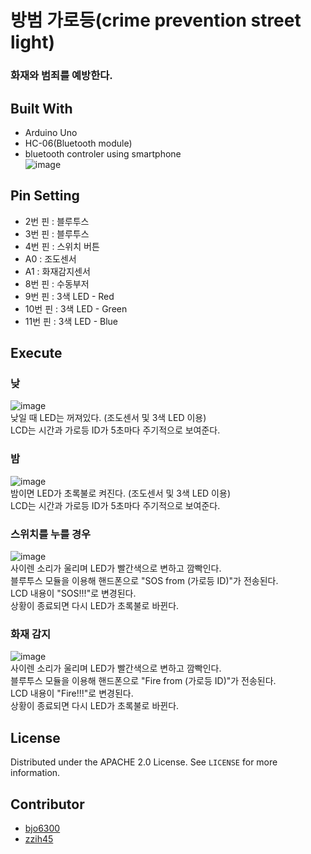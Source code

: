 # 방범 가로등(crime prevention street light)

### 화재와 범죄를 예방한다.

## Built With
* Arduino Uno
* HC-06(Bluetooth module)
* bluetooth controler using smartphone <br> 
![image](https://user-images.githubusercontent.com/70627982/146410248-dd1a5820-29f3-4516-b9dd-abc517086a54.png)

## Pin Setting
* 2번 핀 : 블루투스
* 3번 핀 : 블루투스
* 4번 핀 : 스위치 버튼
* A0 : 조도센서
* A1 : 화재감지센서
* 8번 핀 : 수동부저
* 9번 핀 : 3색 LED - Red
* 10번 핀 : 3색 LED - Green
* 11번 핀 : 3색 LED - Blue


## Execute

### 낮
![image](https://user-images.githubusercontent.com/70627982/146411956-b4dbad60-34e5-459c-af28-218e8e241658.png) 
<br>
낮일 때 LED는 꺼져있다. (조도센서 및 3색 LED 이용) <br>
LCD는 시간과 가로등 ID가 5초마다 주기적으로 보여준다.<br>

### 밤
![image](https://user-images.githubusercontent.com/70627982/146412226-c0cf24d1-5fc6-4af8-8bf1-8e72937e7895.png)
<br>
밤이면 LED가 초록불로 켜진다. (조도센서 및 3색 LED 이용) <br>
LCD는 시간과 가로등 ID가 5초마다 주기적으로 보여준다. <br>

### 스위치를 누를 경우
![image](https://user-images.githubusercontent.com/70627982/146412627-3998beaf-afa7-4656-b267-03598c13971a.png)
<br>
사이렌 소리가 울리며 LED가 빨간색으로 변하고 깜빡인다. <br>
블루투스 모듈을 이용해 핸드폰으로 "SOS from (가로등 ID)"가 전송된다. <br>
LCD 내용이 "SOS!!!"로 변경된다. <br>
상황이 종료되면 다시 LED가 초록불로 바뀐다. <br>

### 화재 감지
![image](https://user-images.githubusercontent.com/70627982/146413016-da5a46ee-e113-44ab-a483-2e3e32acd3e3.png)
<br>
사이렌 소리가 울리며 LED가 빨간색으로 변하고 깜빡인다. <br>
블루투스 모듈을 이용해 핸드폰으로 "Fire from (가로등 ID)"가 전송된다. <br>
LCD 내용이 "Fire!!!"로 변경된다. <br>
상황이 종료되면 다시 LED가 초록불로 바뀐다. <br>

## License

Distributed under the APACHE 2.0 License. See `LICENSE` for more information.

## Contributor
* [bjo6300](https://github.com/bjo6300) <br>
* [zzih45](https://github.com/zzih45)

